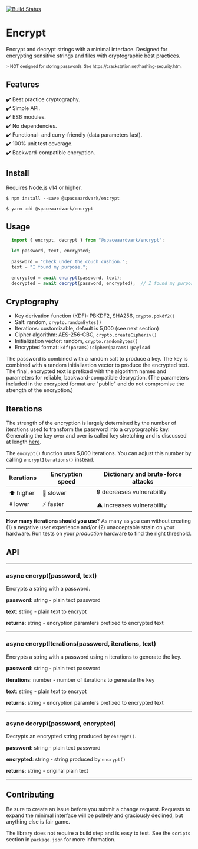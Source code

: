 [![Build Status](https://travis-ci.com/spaceaardvark/encrypt.svg?branch=main)](https://travis-ci.com/spaceaardvark/encrypt)

# Encrypt

Encrypt and decrypt strings with a minimal interface. Designed for encrypting sensitive
strings and files with cryptographic best practices. 

<p style="font-size: 80%">&gt; NOT designed for storing passwords. See 
https://crackstation.net/hashing-security.htm.</p>

## Features

:heavy_check_mark: Best practice cryptography.  
:heavy_check_mark: Simple API.  
:heavy_check_mark: ES6 modules.  
:heavy_check_mark: No dependencies.  
:heavy_check_mark: Functional- and curry-friendly (data parameters last).  
:heavy_check_mark: 100% unit test coverage.  
:heavy_check_mark: Backward-compatible encryption.  

## Install

Requires Node.js v14 or higher.

```shell
$ npm install --save @spaceaardvark/encrypt
```

```shell
$ yarn add @spaceaardvark/encrypt
```

## Usage

```javascript
  import { encrypt, decrypt } from "@spaceaardvark/encrypt";

  let password, text, encrypted;

  password = "Check under the couch cushion.";
  text = "I found my purpose.";

  encrypted = await encrypt(password, text);
  decrypted = await decrypt(password, encrypted);  // I found my purpose.
```

## Cryptography

* Key derivation function (KDF): PBKDF2, SHA256, `crypto.pbkdf2()`
* Salt: random, `crypto.randomBytes()`
* Iterations: customizable, default is 5,000 (see next section)
* Cipher algorithm: AES-256-CBC, `crypto.createCipheriv()`
* Initialization vector: random, `crypto.randomBytes()`
* Encrypted format: `kdf(params):cipher(params):payload`

The password is combined with a random salt to produce a key. The key is combined with 
a random initialization vector to produce the encrypted text. The final, encrypted 
text is prefixed with the algorithm names and parameters for reliable, 
backward-compatible decryption. (The parameters included in the encrypted format are
"public" and do not compromise the strength of the encryption.)

## Iterations

The strength of the encryption is largely determined by the number of iterations used
to transform the password into a cryptographic key. Generating the key over and over 
is called key stretching and is discussed at length 
[here](https://crackstation.net/hashing-security.htm).

The `encrypt()` function uses 5,000 iterations. You can adjust this number by calling
`encryptIterations()` instead.

| Iterations | Encryption speed | Dictionary and brute-force attacks |
| ---------- | ---------------- | --------------------------------------------------- |
| :arrow_up: higher | :snail: slower | :lock: decreases vulnerability |
| :arrow_down: lower | :zap: faster | :warning: increases vulnerability |

**How many iterations should you use**? As many as you can without creating (1) a 
negative user experience and/or (2) unacceptable strain on your hardware. Run tests on 
your *production* hardware to find the right threshold.

## API

---

### async encrypt(password, text)

Encrypts a string with a password.

**password**: string - plain text password

**text**: string - plain text to encrypt

**returns**: string - encryption paramters prefixed to encrypted text

---

### async encryptIterations(password, iterations, text)

Encrypts a string with a password using n iterations to generate the key.

**password**: string - plain text password

**iterations**: number - number of iterations to generate the key

**text**: string - plain text to encrypt

**returns**: string - encryption paramters prefixed to encrypted text

---

### async decrypt(password, encrypted)

Decrypts an encrypted string produced by `encrypt()`.

**password**: string - plain text password

**encrypted**: string - string produced by `encrypt()`

**returns**: string - original plain text

---

## Contributing

Be sure to create an issue before you submit a change request. Requests to expand the
minimal interface will be politely and graciously declined, but anything else is fair
game.

The library does not require a build step and is easy to test. See the `scripts` 
section in `package.json` for more information.